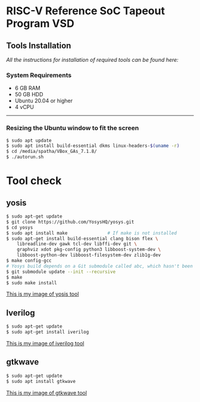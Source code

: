 # RISC-V Reference SoC Tapeout Program VSD

## Tools Installation
_All the instructions for installation of required tools can be found here:_

### System Requirements
- 6 GB RAM  
- 50 GB HDD  
- Ubuntu 20.04 or higher  
- 4 vCPU  

---
### Resizing the Ubuntu window to fit the screen
```bash
$ sudo apt update
$ sudo apt install build-essential dkms linux-headers-$(uname -r)
$ cd /media/spatha/VBox_GAs_7.1.8/
$ ./autorun.sh
```
# Tool check
## yosis
```bash
$ sudo apt-get update
$ git clone https://github.com/YosysHQ/yosys.git
$ cd yosys
$ sudo apt install make               # If make is not installed
$ sudo apt-get install build-essential clang bison flex \
    libreadline-dev gawk tcl-dev libffi-dev git \
    graphviz xdot pkg-config python3 libboost-system-dev \
    libboost-python-dev libboost-filesystem-dev zlib1g-dev
$ make config-gcc
# Yosys build depends on a Git submodule called abc, which hasn't been initialized yet. You need to run the following command before running make
$ git submodule update --init --recursive
$ make 
$ sudo make install
```
  [This is my image  of yosis tool ](Week0/Task0/yosys.png)

## Iverilog
```bash
$ sudo apt-get update
$ sudo apt-get install iverilog
```
[This is my image  of iverilog tool ](Week0/Task0/iverilog.png)
## gtkwave
```bash
$ sudo apt-get update
$ sudo apt install gtkwave
```
[This is my image  of gtkwave tool ](Week0/Task0/gtkwave.png)



